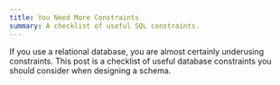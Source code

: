 ```yaml
---
title: You Need More Constraints
summary: A checklist of useful SQL constraints.
---
```


If you use a relational database, you are almost certainly underusing
constraints. This post is a checklist of useful database constraints you should
consider when designing a schema.
